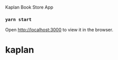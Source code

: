 Kaplan Book Store App

### `yarn start`

Open [http://localhost:3000](http://localhost:3000) to view it in the browser.

# kaplan
